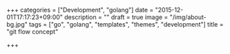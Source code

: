 +++
categories = ["Development", "golang"]
date = "2015-12-01T17:17:23+09:00"
description = ""
draft = true
image = "/img/about-bg.jpg"
tags = ["go", "golang", "templates", "themes", "development"]
title = "git flow concept"

+++

